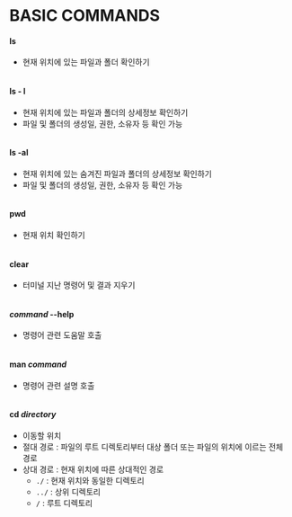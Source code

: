 # BASIC COMMANDS
#### ls
- 현재 위치에 있는 파일과 폴더 확인하기
``` bash
```
#### ls - l
- 현재 위치에 있는 파일과 폴더의 상세정보 확인하기
- 파일 및 폴더의 생성일, 권한, 소유자 등 확인 가능
``` bash
```
#### ls -al
- 현재 위치에 있는 숨겨진 파일과 폴더의 상세정보 확인하기
- 파일 및 폴더의 생성일, 권한, 소유자 등 확인 가능
``` bash
```
#### pwd
- 현재 위치 확인하기
``` bash
```
#### clear
- 터미널 지난 명령어 및 결과 지우기
``` bash
```
#### *command* --help
- 명령어 관련 도움말 호출
``` bash
```
#### man *command*
- 명령어 관련 설명 호출
``` bash
```
#### cd *directory*
- 이동할 위치
- 절대 경로 : 파일의 루트 디렉토리부터 대상 폴더 또는 파일의 위치에 이르는 전체 경로
- 상대 경로 : 현재 위치에 따른 상대적인 경로
  - `./` : 현재 위치와 동일한 디렉토리
  - `../` : 상위 디렉토리
  - `/` : 루트 디렉토리
